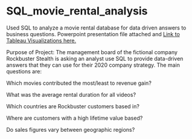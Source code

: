 # SQL_movie_rental_analysis
Used SQL to analyze a movie rental database for data driven answers to business questions. Powerpoint presentation file attached and [Link to Tableau Visualizations here.](https://public.tableau.com/views/K_Irish3_10PresentingSQLResults/CustomersbyCountry?:language=en-US&publish=yes&:display_count=n&:origin=viz_share_link![image](https://user-images.githubusercontent.com/36676024/131554004-bb76c368-f51e-4557-a0f5-eb60ce0d3625.png))

Purpose of Project:
The management board of the fictional company Rockbuster Stealth is asking an analyst use SQL to provide data-driven answers that they can use for their 2020 company strategy. The main questions are:

Which movies contributed the most/least to revenue gain?

What was the average rental duration for all videos?

Which countries are Rockbuster customers based in?

Where are customers with a high lifetime value based?

Do sales figures vary between geographic regions?


